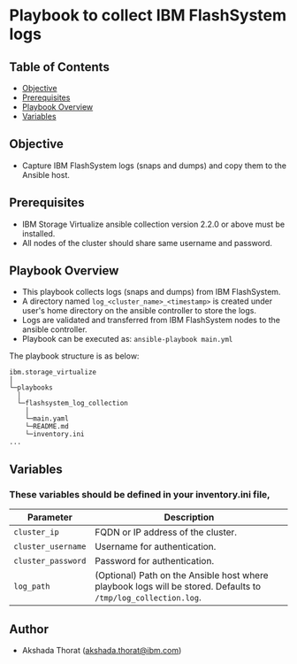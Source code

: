 # Playbook to collect IBM FlashSystem logs

## Table of Contents
- [Objective](#objective)
- [Prerequisites](#prerequisites)
- [Playbook Overview](#playbook-overview)
- [Variables](#variables)

## Objective
  - Capture IBM FlashSystem logs (snaps and dumps) and copy them to the Ansible host.

## Prerequisites
  - IBM Storage Virtualize ansible collection version 2.2.0 or above must be installed.
  - All nodes of the cluster should share same username and password.

## Playbook Overview
- This playbook collects logs (snaps and dumps) from IBM FlashSystem.
- A directory named `log_<cluster_name>_<timestamp>` is created under user's home directory on the ansible controller to store the logs.
- Logs are validated and transferred from IBM FlashSystem nodes to the ansible controller.
- Playbook can be executed as: `ansible-playbook main.yml`

The playbook structure is as below: 
```
ibm.storage_virtualize
│
└─playbooks
  │
  └─flashsystem_log_collection
    │
    └─main.yaml
    └─README.md
    └─inventory.ini
...
```

## Variables
### These variables should be defined in your inventory.ini file,

| Parameter         | Description                                                                                                         |
|-------------------|---------------------------------------------------------------------------------------------------------------------|
| `cluster_ip`      | FQDN or IP address of the cluster.                                                                                  |
| `cluster_username`| Username for authentication.                                                                                        |
| `cluster_password`| Password for authentication.                                                                                        |
| `log_path`        | (Optional) Path on the Ansible host where playbook logs will be stored. Defaults to `/tmp/log_collection.log`.      |

## Author
- Akshada Thorat  (akshada.thorat@ibm.com)
